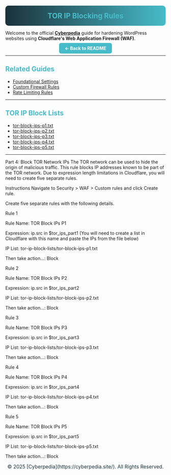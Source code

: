 <!-- Gradient Banner -->
<p align="center" style="background: linear-gradient(90deg, #1b313a 0%, #47bbc9 100%); padding: 18px 0; border-radius: 10px;">
  <b style="color:#47bbc9; font-size:1.6em;">TOR IP Blocking Rules</b>
</p>

Welcome to the official [**Cyberpedia**](https://cyberpedia.site/) guide for hardening WordPress websites using **Cloudflare's Web Application Firewall (WAF)**.  

<p align="center">
  <a href="../README.md" style="background:#47bbc9; color:#fff; padding:8px 18px; border-radius:6px; text-decoration:none; font-weight:bold;">← Back to README</a>
</p>

---

## <span style="color:#47bbc9">Related Guides</span>
- [Foundational Settings](foundational-settings.md)
- [Custom Firewall Rules](custom-firewall-rules.md)
- [Rate Limiting Rules](rate-limiting-rules.md)

---

## <span style="color:#47bbc9">TOR IP Block Lists</span>
- [tor-block-ips-p1.txt](tor-ip-block-lists/tor-block-ips-p1.txt)
- [tor-block-ips-p2.txt](tor-ip-block-lists/tor-block-ips-p2.txt)
- [tor-block-ips-p3.txt](tor-ip-block-lists/tor-block-ips-p3.txt)
- [tor-block-ips-p4.txt](tor-ip-block-lists/tor-block-ips-p4.txt)
- [tor-block-ips-p5.txt](tor-ip-block-lists/tor-block-ips-p5.txt)

---

Part 4: Block TOR Network IPs
The TOR network can be used to hide the origin of malicious traffic. This rule blocks IP addresses known to be part of the TOR network. Due to expression length limitations in Cloudflare, you will need to create five separate rules.

Instructions
Navigate to Security > WAF > Custom rules and click Create rule.

Create five separate rules with the following details.

Rule 1

Rule Name: TOR Block IPs P1

Expression: ip.src in $tor_ips_part1 (You will need to create a list in Cloudflare with this name and paste the IPs from the file below)

IP List: tor-ip-block-lists/tor-block-ips-p1.txt

Then take action...: Block

Rule 2

Rule Name: TOR Block IPs P2

Expression: ip.src in $tor_ips_part2

IP List: tor-ip-block-lists/tor-block-ips-p2.txt

Then take action...: Block

Rule 3

Rule Name: TOR Block IPs P3

Expression: ip.src in $tor_ips_part3

IP List: tor-ip-block-lists/tor-block-ips-p3.txt

Then take action...: Block

Rule 4

Rule Name: TOR Block IPs P4

Expression: ip.src in $tor_ips_part4

IP List: tor-ip-block-lists/tor-block-ips-p4.txt

Then take action...: Block

Rule 5

Rule Name: TOR Block IPs P5

Expression: ip.src in $tor_ips_part5

IP List: tor-ip-block-lists/tor-block-ips-p5.txt

Then take action...: Block

<p align="center" style="color:#1b313a; font-size: 1.1em;">
  © 2025 [Cyberpedia](https://cyberpedia.site/). All Rights Reserved.
</p>